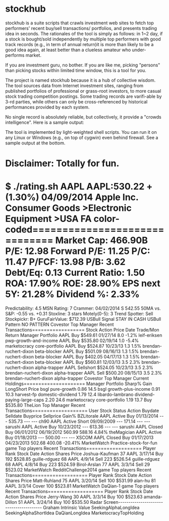 stockhub
========

stockhub is a suite scripts that crawls investment web sites to fetch top performers' recent buy/sell transactions/ portfolios, and presents trading idea in seconds. The rationales of the tool is simply as follows: 
in 1~2 day, if a stock is bought/sold independently by multiple top performers with good track records (e.g., in term of annual return)it is more than likely to be a good idea again, at least better than a clueless amateur who under-performs market. 

If you are investment guru, no bother. If you are like me, picking "persons" than picking stocks within limited time window, this is a tool for you.

The project is named stockhub because it is a hub of collective wisdom. The tool sources data from Internet investment sites, ranging from published portfolios of professional or grass-root investors, to more casual stock trading competition postings. Some trading records are varifi-able by 3-rd parties, while others can only be cross-referenced by historical performances provided by each system.

No single record is absolutely reliable, but collectively, it provide a "crowds intelligence". Here is a sample output:

The tool is implemented by light-weighted shell scripts. You can run it on any Linux or Windows (e.g., on top of cygwin) even behind firewall. See a sample output at the bottom.

Disclaimer: Totally for fun. 
==================================================================================================================
$ ./rating.sh AAPL
AAPL:530.22 +(1.30%) 04/09/2014
Apple Inc.
Consumer Goods >Electronic Equipment >USA
FA color-coded==============================
Market Cap:             466.90B
P/E:            12.98
Forward P/E:            11.25
P/C:            11.47
P/FCF:          13.98
P/B:            3.62
Debt/Eq:                0.13
Current Ratio:          1.50
ROA:            17.90%
ROE:            28.90%
EPS next 5Y:            21.28%
Dividend %:             2.33%
================================
Predictability:  4.5
MSN Rating:     7
Crammer:        04/02/2014 S 542.55
50MA vs. S&P:   -0.55 vs. +0.31
Stoxline:       3 stars
Motely(0-5):    3
Trend Spotter:  Sell
Stockpickr:     B+
GuruFairValue:   $712.39
USBull Signal    STAY IN CASH
USBull Pattern   NO PATTERN
Covestor Top Manager Recent Transactions==================
Stock      Action     Price      Date       Trade/Mon  Return     Manager                        Portfolio
AAPL       Buy        $549.61    01/27/14   8.0        -1.2%      leif-eriksen                   pwp-growth-and-income
AAPL       Buy        $535.80    02/19/14   1.0        -5.4%      marketocracy                   core-portfolio
AAPL       Buy        $524.87    10/23/13   1.3        1.5%       brendan-ruchert-dixon          beta-blocker
AAPL       Buy        $501.09    08/16/13   1.3        1.5%       brendan-ruchert-dixon          beta-blocker
AAPL       Buy        $402.05    04/17/13   1.3        1.5%       brendan-ruchert-dixon          beta-blocker
AAPL       Buy        $560.81    12/03/13   3.5        2.3%       brendan-ruchert-dixon          alpha-trapper
AAPL       Sellshort  $524.05    10/23/13   3.5        2.3%       brendan-ruchert-dixon          alpha-trapper
AAPL       Sell       $500.20    08/15/13   3.5        2.3%       brendan-ruchert-dixon          alpha-trapper
Covestor Top Manager Current Holdings=====================
Manager                                 Portfolio                                   Sharp%      Gain LongShort     Price
bsgl                                    pure-growth                                   0.86      14.5
bsgl                                    growth-plus-income                            0.91      10.3
harvest-fp                              domestic-dividend                             1.79      12.4
libardo-lambrano                        dividend-paying-large-caps                    2.20      24.6
marketocracy                            core-portfolio                                1.19      13.7       Buy   $535.80
TheLion Top Manager Recent Transactions===================
User            Stock Status     Action  Buydate    Selldate   Buyprice   Sellprice  Gain%
BZLitorale      AAPL  Active     Buy     01/13/2014 ---        535.73     ---        ---
ch90            AAPL  Active     Short   09/09/2009 ---        171.14     ---        ---
sarushi         AAPL  Active     Buy     10/23/2012 ---        613.36     ---        ---
sarushi         AAPL  Closed     Buy     06/01/2012 06/19/2012 560.99     588.16     4.84%
theMagician     AAPL  Active     Buy     01/18/2013 ---        500.00     ---        ---
XSCOM           AAPL  Closed     Buy     01/17/2013 04/23/2013 502.68     400.08     -20.41%
MarketWatch Practice-stock-for-fun game Top players Recent Transactions===================
Player                         Rank  Stock      Date       Action     Shares     Price
Joshua-Kaufman                 37    AAPL       3/17/14    Buy        192        $528.85
guille-rdguez                  68    AAPL       4/9/14     Sell       223        $526.54
guille-rdguez                  68    AAPL       4/8/14     Buy        223        $524.59
Birol-Arslan                   77    AAPL       3/3/14     Sell       29         $523.02
MarketWatch RedditChallenge2014 game Top players Recent Transactions===================
Player                         Rank  Stock      Date       Action     Shares     Price
Matt-Ruhland                   75    AAPL       3/20/14    Sell       100        $531.99
alan-hu                        81    AAPL       3/3/14     Cover      100        $523.81
MarketWatch DaQian-1 game Top players Recent Transactions===================
Player                         Rank  Stock      Date       Action     Shares     Price
Jerry-Wang                     30    AAPL       3/3/14     Buy        100        $523.63
amanda-Dillon                  51    AAPL       3/24/14    Buy        100        $535.50
Radar Screen----------------------------------------
Graham Intrinsic Value
SeekingAlphaLongIdea
SeekingAlphaShortIdea
DaQianLongIdea
MarketocracyTopHolding


